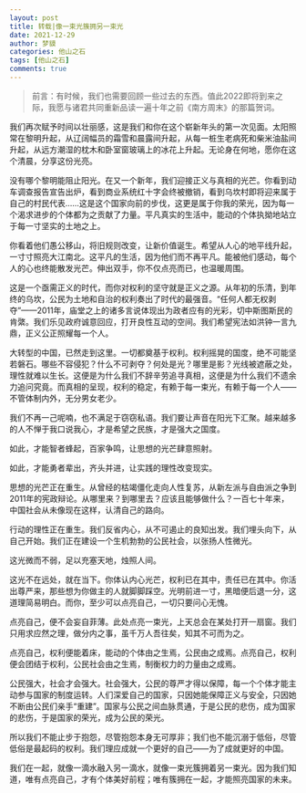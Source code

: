 ```yaml
---
layout: post
title: 转载|像一束光簇拥另一束光
date: 2021-12-29
author: 梦貘
categories: 他山之石
tags: [他山之石]
comments: true
---
```


> 前言：有时候，我们也需要回顾一些过去的东西。值此2022即将到来之际，我愿与诸君共同重新品读一遍十年之前《南方周末》的那篇贺词。

我们再次赋予时间以壮丽感，这是我们和你在这个崭新年头的第一次见面。太阳照常在黎明升起，从辽阔幅员的霜雪和晨露间升起，从每一桩生老病死和柴米油盐间升起，从远方潮湿的枕木和卧室窗玻璃上的冰花上升起。无论身在何地，愿你在这个清晨，分享这份光亮。

没有哪个黎明能阻止阳光。在又一个新年，我们迎接正义与真相的光芒。你看到动车调查报告宣告出炉，看到商业系统红十字会终被撤销，看到乌坎村即将迎来属于自己的村民代表……这是这个国家向前的步伐，这更是属于你我的荣光，因为每一个渴求进步的个体都为之贡献了力量。平凡真实的生活中，能动的个体执拗地站立于每一寸坚实的土地之上。

你看着他们愚公移山，将旧规则改变，让新价值诞生。希望从人心的地平线升起，一寸寸照亮大江南北。这平凡的生活，因为他们而不再平凡。能被他们感动，每个人的心也终能散发光芒。伸出双手，你不仅点亮而已，也温暖周围。

这是一个亟需正义的时代，而你对权利的坚守就是正义之源。从年初的乐清，到年终的乌坎，公民为土地和自治的权利奏出了时代的最强音。“任何人都无权剥夺”——2011年，庙堂之上的诸多言说体现出为政者应有的光彩，切中斯图斯民的肯綮。我们乐见政府诚意回应，打开良性互动的空间。我们希望宪法如洪钟一言九鼎，正义公正照耀每一个人。

大转型的中国，已然走到这里。一切都奠基于权利。权利摇晃的国度，绝不可能坚若磐石。哪些不容侵犯？什么不可剥夺？何处是光？哪里是影？光线被遮蔽之处，理性就难以生长。这便是为什么我们不辞辛劳追寻真相，这便是为什么我们不遗余力追问究竟。而真相的呈现，权利的稳定，有赖于每一束光，有赖于每一个人——不管体制内外，无分男女老少。

我们不再一己呢喃，也不满足于窃窃私语。我们要让声音在阳光下汇聚。越来越多的人不惮于我口说我心，才是希望之民族，才是强大之国度。

如此，才能智者蜂起，百家争鸣，让思想的光芒肆意照射。

如此，才能勇者辈出，齐头并进，让实践的理性改变现实。

思想的光芒正在重生。从曾经的枯竭僵化走向人性复苏，从新左派与自由派之争到2011年的宪政辩论。从哪里来？到哪里去？应该且能够做什么？一百七十年来，中国社会从未像现在这样，认清自己的路向。

行动的理性正在重生。我们反省内心，从不可遏止的良知出发。我们埋头向下，从自己开始。我们正在建设一个生机勃勃的公民社会，以张扬人性微光。

这光微而不弱，足以充塞天地，烛照人间。

这光不在远处，就在当下。你体认内心光芒，权利已在其中，责任已在其中。你活出尊严来，那些想为你做主的人就脚脚踩空。光明前进一寸，黑暗便后退一分，这道理简易明白。而你，至少可以点亮自己，一切只要问心无愧。

点亮自己，便不会妄自菲薄。此处点亮一束光，上天总会在某处打开一扇窗。我们只用求应然之理，做分内之事，虽千万人吾往矣，知其不可而为之。

点亮自己，权利便能着床，能动的个体由之生焉，公民由之成焉。点亮自己，权利便会团结于权利，公民社会由之生焉，制衡权力的力量由之成焉。

公民强大，社会才会强大。社会强大，公民的尊严才得以保障，每一个个体才能主动参与国家的制度运转。人们深爱自己的国家，只因她能保障正义与安全，只因她不断由公民们亲手“重建”。国家与公民之间血脉贯通，于是公民的悲伤，成为国家的悲伤，于是国家的荣光，成为公民的荣光。

所以我们不能止步于抱怨，尽管抱怨本身无可厚非；我们也不能沉溺于低俗，尽管低俗是最起码的权利。我们理应成就一个更好的自己——为了成就更好的中国。

我们在一起，就像一滴水融入另一滴水，就像一束光簇拥着另一束光。因为我们知道，唯有点亮自己，才有个体美好前程；唯有簇拥在一起，才能照亮国家的未来。